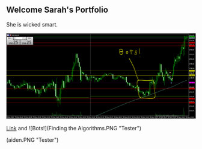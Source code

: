 ## Welcome Sarah's Portfolio

She is wicked smart.



![Bots](https://github.com/YMandCL/YMandCL.github.io/blob/master/Finding%20the%20Algorithms.PNG?raw=true)




[Link](url) and ![Bots!](Finding the Algorithms.PNG "Tester")


(aiden.PNG "Tester")
